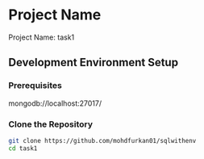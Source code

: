 # Project Name
Project Name: task1

## Development Environment Setup 

### Prerequisites

mongodb://localhost:27017/

### Clone the Repository

```bash
git clone https://github.com/mohdfurkan01/sqlwithenv
cd task1
